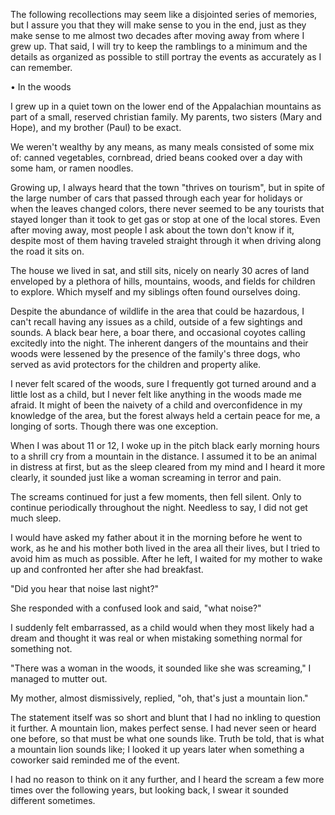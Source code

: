 The following recollections may seem like a disjointed series of memories, but I assure you that they will make sense to you in the end, just as they make sense to me almost two decades after moving away from where I grew up. That said, I will try to keep the ramblings to a minimum and the details as organized as possible to still portray the events as accurately as I can remember.


• In the woods

I grew up in a quiet town on the lower end of the Appalachian mountains as part of a small, reserved christian family. My parents, two sisters (Mary and Hope), and my brother (Paul) to be exact.

We weren't wealthy by any means, as many meals consisted of some mix of: canned vegetables, cornbread, dried beans cooked over a day with some ham, or ramen noodles. 

Growing up, I always heard that the town "thrives on tourism", but in spite of the large number of cars that passed through each year for holidays or when the leaves changed colors, there never seemed to be any tourists that stayed longer than it took to get gas or stop at one of the local stores. Even after moving away, most people I ask about the town don't know if it, despite most of them having traveled straight through it when driving along the road it sits on. 

The house we lived in sat, and still sits, nicely on nearly 30 acres of land enveloped by a plethora of hills, mountains, woods, and fields for children to explore. Which myself and my siblings often found ourselves doing.

Despite the abundance of wildlife in the area that could be hazardous, I can't recall having any issues as a child, outside of a few sightings and sounds. A black bear here, a boar there, and occasional coyotes calling excitedly into the night. The inherent dangers of the mountains and their woods were lessened by the presence of the family's three dogs, who served as avid protectors for the children and property alike.

I never felt scared of the woods, sure I frequently got turned around and a little lost as a child, but I never felt like anything in the woods made me afraid. It might of been the naivety of a child and overconfidence in my knowledge of the area, but the forest always held a certain peace for me, a longing of sorts. Though there was one exception. 

When I was about 11 or 12, I woke up in the pitch black early morning hours to a shrill cry from a mountain in the distance. I assumed it to be an animal in distress at first, but as the sleep cleared from my mind and I heard it more clearly, it sounded just like a woman screaming in terror and pain.

The screams continued for just a few moments, then fell silent. Only to continue periodically throughout the night. Needless to say, I did not get much sleep.

I would have asked my father about it in the morning before he went to work, as he and his mother both lived in the area all their lives, but I tried to avoid him as much as possible. After he left, I waited for my mother to wake up and confronted her after she had breakfast. 

"Did you hear that noise last night?"

She responded with a confused look and said, "what noise?"

I suddenly felt embarrassed, as a child would when they most likely had a dream and thought it was real or when mistaking something normal for something not.

"There was a woman in the woods, it sounded like she was screaming," I managed to mutter out.

My mother, almost dismissively, replied, "oh, that's just a mountain lion."

The statement itself was so short and blunt that I had no inkling to question it further. A mountain lion, makes perfect sense. I had never seen or heard one before, so that must be what one sounds like. Truth be told, that is what a mountain lion sounds like; I looked it up years later when something a coworker said reminded me of the event.

I had no reason to think on it any further, and I heard the scream a few more times over the following years, but looking back, I swear it sounded different sometimes.